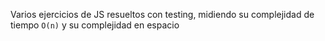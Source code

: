 Varios ejercicios de JS resueltos con testing, midiendo su complejidad de tiempo `O(n)` y su complejidad en espacio
